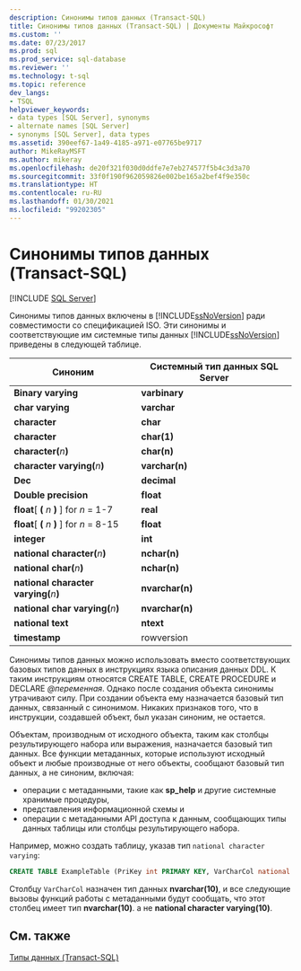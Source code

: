 ```yaml
---
description: Синонимы типов данных (Transact-SQL)
title: Синонимы типов данных (Transact-SQL) | Документы Майкрософт
ms.custom: ''
ms.date: 07/23/2017
ms.prod: sql
ms.prod_service: sql-database
ms.reviewer: ''
ms.technology: t-sql
ms.topic: reference
dev_langs:
- TSQL
helpviewer_keywords:
- data types [SQL Server], synonyms
- alternate names [SQL Server]
- synonyms [SQL Server], data types
ms.assetid: 390eef67-1a49-4185-a971-e07765be9717
author: MikeRayMSFT
ms.author: mikeray
ms.openlocfilehash: de20f321f030d0ddfe7e7eb274577f5b4c3d3a70
ms.sourcegitcommit: 33f0f190f962059826e002be165a2bef4f9e350c
ms.translationtype: HT
ms.contentlocale: ru-RU
ms.lasthandoff: 01/30/2021
ms.locfileid: "99202305"
---
```

# <a name="data-type-synonyms-transact-sql"></a>Синонимы типов данных (Transact-SQL)
[!INCLUDE [SQL Server](../../includes/applies-to-version/sqlserver.md)]

Синонимы типов данных включены в [!INCLUDE[ssNoVersion](../../includes/ssnoversion-md.md)] ради совместимости со спецификацией ISO. Эти синонимы и соответствующие им системные типы данных [!INCLUDE[ssNoVersion](../../includes/ssnoversion-md.md)] приведены в следующей таблице.
  
|Синоним|Системный тип данных SQL Server|  
|---|---|
|**Binary varying**|**varbinary**|  
|**char varying**|**varchar**|  
|**character**|**char**|  
|**character**|**char(1)**|  
|**character(**_n_**)**|**char(n)**|  
|**character varying(**_n_**)**|**varchar(n)**|  
|**Dec**|**decimal**|  
|**Double precision**|**float**|  
|**float**[ **(** _n_ **)** ] for _n_ = 1-7|**real**|  
|**float**[ **(** _n_ **)** ] for _n_ = 8-15|**float**|  
|**integer**|**int**|  
|**national character(**_n_**)**|**nchar(n)**|  
|**national char(**_n_**)**|**nchar(n)**|  
|**national character varying(**_n_**)**|**nvarchar(n)**|  
|**national char varying(**_n_**)**|**nvarchar(n)**|  
|**national text**|**ntext**|  
|**timestamp**|rowversion|  
  
Синонимы типов данных можно использовать вместо соответствующих базовых типов данных в инструкциях языка описания данных DDL. К таким инструкциям относятся CREATE TABLE, CREATE PROCEDURE и DECLARE *\@переменная*. Однако после создания объекта синонимы утрачивают силу. При создании объекта ему назначается базовый тип данных, связанный с синонимом. Никаких признаков того, что в инструкции, создавшей объект, был указан синоним, не остается.
  
Объектам, производным от исходного объекта, таким как столбцы результирующего набора или выражения, назначается базовый тип данных. Все функции метаданных, которые используют исходный объект и любые производные от него объекты, сообщают базовый тип данных, а не синоним, включая:

* операции с метаданными, такие как **sp_help** и другие системные хранимые процедуры,
* представления информационной схемы и
* операции с метаданными API доступа к данным, сообщающих типы данных таблицы или столбцы результирующего набора.
  
Например, можно создать таблицу, указав тип `national character varying`:
  
```sql
CREATE TABLE ExampleTable (PriKey int PRIMARY KEY, VarCharCol national character varying(10))  
```  
  
Столбцу `VarCharCol` назначен тип данных **nvarchar(10)**, и все следующие вызовы функций работы с метаданными будут сообщать, что этот столбец имеет тип **nvarchar(10)**. а не **national character varying(10)**.
  
## <a name="see-also"></a>См. также
[Типы данных (Transact-SQL)](../../t-sql/data-types/data-types-transact-sql.md)
  
  
